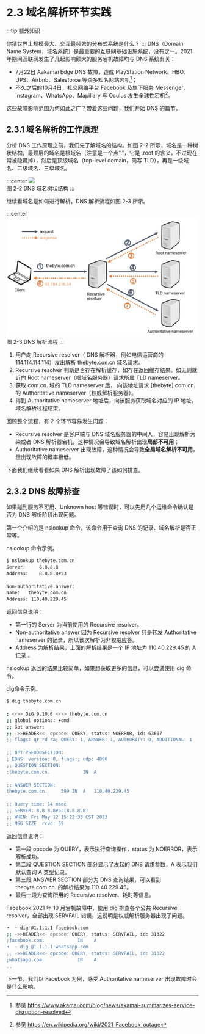 # 2.3 域名解析环节实践

:::tip 额外知识

你猜世界上规模最大、交互最频繁的分布式系统是什么？
:::
DNS（Domain Name System，域名系统）是最重要的互联网基础设施系统，没有之一。2021 年期间互联网发生了几起影响颇大的服务宕机故障均与 DNS 系统有关：
- 7月22日 Aakamai Edge DNS 故障，造成 PlayStation Network、HBO、UPS、Airbnb、Salesforce 等众多知名网站宕机[^1]；
- 不久之后的10月4日，社交网络平台 Facebook 及旗下服务 Messenger、Instagram、WhatsApp、Mapillary 与 Oculus 发生全球性宕机[^2]。

这些故障影响范围为何如此之广？带着这些问题，我们开始 DNS 的篇节。

## 2.3.1 域名解析的工作原理

分析 DNS 工作原理之前，我们先了解域名的结构。如图 2-2 所示，域名是一种树状结构，最顶层的域名是根域名（注意是一个点“.”，它是 .root 的含义，不过现在常被隐藏掉），然后是顶级域名（top-level domain，简写 TLD），再是一级域名、二级域名、三级域名。

:::center
  ![](../assets/dns-tree.webp)<br/>
  图 2-2 DNS 域名树状结构
:::

继续看域名是如何进行解析，DNS 解析流程如图 2-3 所示。

:::center
  ![](../assets/dns-example.png)<br/>
  图 2-3 DNS 解析流程
:::

1. 用户向 Recursive resolver（ DNS 解析器，例如电信运营商的 114.114.114.114）发出解析 thebyte.con.cn 域名请求。
2. Recursive resolver 判断是否存在解析缓存，如存在返回缓存结果。如无则就近向 Root nameserver（根域名服务器）请求所属 TLD nameserver。
3. 获取 com.cn. 域的 TLD nameserver 后， 向该地址请求 [thebyte].com.cn. 的 Authoritative nameserver（权威解析服务器）。
4. 得到 Authoritative nameserver 地址后，向该服务获取域名对应的 IP 地址，域名解析过程结束。 

回顾整个流程，有 2 个环节容易发生问题：
- Recursive resolver 是客户端与 DNS 域名服务器的中间人，容易出现解析污染或者 DNS 解析器宕机，这种情况会导致域名解析出现**局部不可用**；
- Authoritative nameserver 出现故障，这种情况会导致**全局域名解析不可用**，但出现故障的概率极低。

下面我们继续看看如果 DNS 解析出现故障了该如何排查。

## 2.3.2 DNS 故障排查

如果碰到服务不可用、Unknown host 等错误时，可以先用几个运维命令确认是否为 DNS 解析阶段出现问题。

第一个介绍的是 nslookup 命令，该命令用于查询 DNS 的记录、域名解析是否正常等。

nslookup 命令示例。
```bash
$ nslookup thebyte.com.cn        
Server:		8.8.8.8
Address:	8.8.8.8#53

Non-authoritative answer:
Name:	thebyte.com.cn
Address: 110.40.229.45
```
返回信息说明：

- 第一行的 Server 为当前使用的 Recursive resolver。
- Non-authoritative answer 因为 Recursive resolver 只是转发 Authoritative nameserver 的记录，所以该次解析为非权威应答。
- Address 为解析结果，上面的解析结果是一个 IP 地址为 110.40.229.45 的 A 记录 。

nslookup 返回的结果比较简单，如果想获取更多的信息，可以尝试使用 dig 命令。

dig命令示例。
```bash
$ dig thebyte.com.cn

; <<>> DiG 9.10.6 <<>> thebyte.com.cn
;; global options: +cmd
;; Got answer:
;; ->>HEADER<<- opcode: QUERY, status: NOERROR, id: 63697
;; flags: qr rd ra; QUERY: 1, ANSWER: 1, AUTHORITY: 0, ADDITIONAL: 1

;; OPT PSEUDOSECTION:
; EDNS: version: 0, flags:; udp: 4096
;; QUESTION SECTION:
;thebyte.com.cn.			IN	A

;; ANSWER SECTION:
thebyte.com.cn.		599	IN	A	110.40.229.45

;; Query time: 14 msec
;; SERVER: 8.8.8.8#53(8.8.8.8)
;; WHEN: Fri May 12 15:22:33 CST 2023
;; MSG SIZE  rcvd: 59
```

返回信息说明：
- 第一段 opcode 为 QUERY，表示执行查询操作，status 为 NOERROR，表示解析成功。
- 第二段 QUESTION SECTION 部分显示了发起的 DNS 请求参数，A 表示我们默认查询 A 类型记录。
- 第三段 ANSWER SECTION 部分为 DNS 查询结果，可以看到 thebyte.com.cn. 的解析结果为 110.40.229.45。
- 最后一段为查询所用的 Recursive resolver、耗时等信息。

Facebook 2021 年 10 月宕机故障中，使用 dig 排查各个公共 Recursive resolver，全部出现 SERVFAIL 错误，这说明是权威解析服务器出现了问题。
```bash
➜  ~ dig @1.1.1.1 facebook.com
;; ->>HEADER<<- opcode: QUERY, status: SERVFAIL, id: 31322
;facebook.com.            IN    A
➜  ~ dig @1.1.1.1 whatsapp.com
;; ->>HEADER<<- opcode: QUERY, status: SERVFAIL, id: 31322
;whatsapp.com.            IN    A
..
```

下一节，我们以 Facebook 为例，感受 Authoritative nameserver 出现故障时会是什么影响。

[^1]: 参见 https://www.akamai.com/blog/news/akamai-summarizes-service-disruption-resolved
[^2]: 参见 https://en.wikipedia.org/wiki/2021_Facebook_outage
